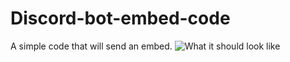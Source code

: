 # Discord-bot-embed-code
A simple code that will send an embed.
![What it should look like](https://cdn.discordapp.com/attachments/895422838255788035/895889835322130442/Capturewdwq2rr.PNG)

